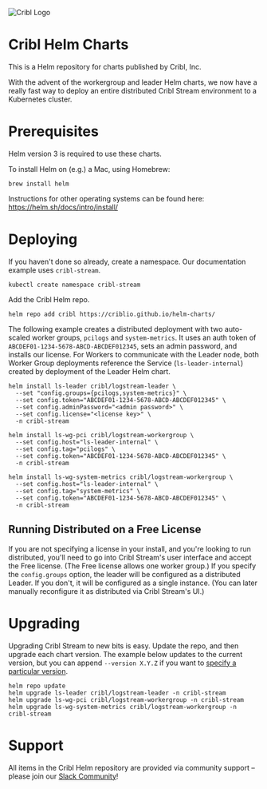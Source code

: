 ![Cribl Logo](images/Cribl_Logo_Color_TM.png)
# Cribl Helm Charts

This is a Helm repository for charts published by Cribl, Inc.

With the advent of the workergroup and leader Helm charts, we now have a really fast way to deploy an entire distributed Cribl Stream environment to a Kubernetes cluster.

# Prerequisites

Helm version 3 is required to use these charts.

To install Helm on (e.g.) a Mac, using Homebrew:

```
brew install helm
```

Instructions for other operating systems can be found here: https://helm.sh/docs/intro/install/

# Deploying

If you haven't done so already, create a namespace. Our documentation example uses `cribl-stream`.

```
kubectl create namespace cribl-stream
```

Add the Cribl Helm repo.

```
helm repo add cribl https://criblio.github.io/helm-charts/
```

The following example creates a distributed deployment with two auto-scaled worker groups, `pcilogs` and `system-metrics`. It uses an auth token of `ABCDEF01-1234-5678-ABCD-ABCDEF012345`, sets an admin password, and installs our license. For Workers to communicate with the Leader node, both Worker Group deployments reference the Service (`ls-leader-internal`) created by deployment of the Leader Helm chart.

```shell
helm install ls-leader cribl/logstream-leader \
  --set "config.groups={pcilogs,system-metrics}" \
  --set config.token="ABCDEF01-1234-5678-ABCD-ABCDEF012345" \
  --set config.adminPassword="<admin password>" \
  --set config.license="<license key>" \
  -n cribl-stream

helm install ls-wg-pci cribl/logstream-workergroup \
  --set config.host="ls-leader-internal" \
  --set config.tag="pcilogs" \
  --set config.token="ABCDEF01-1234-5678-ABCD-ABCDEF012345" \
  -n cribl-stream

helm install ls-wg-system-metrics cribl/logstream-workergroup \
  --set config.host="ls-leader-internal" \
  --set config.tag="system-metrics" \
  --set config.token="ABCDEF01-1234-5678-ABCD-ABCDEF012345" \
  -n cribl-stream
```

## Running Distributed on a Free License

If you are not specifying a license in your install, and you're looking to run distributed, you'll need to go into Cribl Stream's user interface and accept the Free license. (The Free license allows one worker group.) If you specify the `config.groups` option, the leader will be configured as a distributed Leader. If you don't, it will be configured as a single instance. (You can later manually reconfigure it as distributed via Cribl Stream's UI.)

# Upgrading

Upgrading Cribl Stream to new bits is easy. Update the repo, and then upgrade each chart version. The example below updates to the current version, but you can append `--version X.Y.Z` if you want to [specify a particular version](https://helm.sh/docs/helm/helm_upgrade/).

```
helm repo update
helm upgrade ls-leader cribl/logstream-leader -n cribl-stream
helm upgrade ls-wg-pci cribl/logstream-workergroup -n cribl-stream
helm upgrade ls-wg-system-metrics cribl/logstream-workergroup -n cribl-stream
```

# Support

All items in the Cribl Helm repository are provided via community support – please join our [Slack Community](https://cribl.io/community/)!
